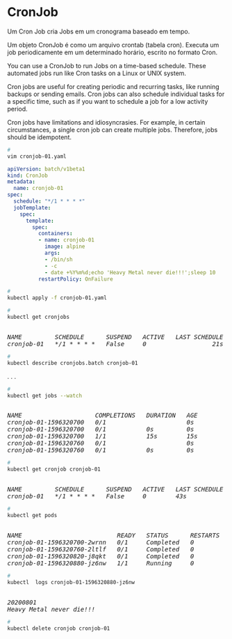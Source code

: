 # CronJob

Um Cron Job cria Jobs em um cronograma baseado em tempo.

Um objeto CronJob é como um arquivo crontab (tabela cron). Executa um job periodicamente em um determinado horário, escrito no formato Cron.

You can use a CronJob to run Jobs on a time-based schedule. These automated jobs run like Cron tasks on a Linux or UNIX system.

Cron jobs are useful for creating periodic and recurring tasks, like running backups or sending emails. Cron jobs can also schedule individual tasks for a specific time, such as if you want to schedule a job for a low activity period.

Cron jobs have limitations and idiosyncrasies. For example, in certain circumstances, a single cron job can create multiple jobs. Therefore, jobs should be idempotent.



```bash
# 
vim cronjob-01.yaml
```



```yaml
apiVersion: batch/v1beta1
kind: CronJob
metadata:
  name: cronjob-01
spec:
  schedule: "*/1 * * * *"
  jobTemplate:
    spec:
      template:
        spec:
          containers:
          - name: cronjob-01
            image: alpine
            args:
            - /bin/sh
            - -c
            - date +%Y%m%d;echo 'Heavy Metal never die!!!';sleep 10
          restartPolicy: OnFailure
```



```bash
# 
kubectl apply -f cronjob-01.yaml
```



```bash
# 
kubectl get cronjobs
```

<pre><i>
NAME         SCHEDULE      SUSPEND   ACTIVE   LAST SCHEDULE   AGE
cronjob-01   */1 * * * *   False     0        <none>          21s
</i></pre>



```bash
# 
kubectl describe cronjobs.batch cronjob-01
```

. . .



```bash
# 
kubectl get jobs --watch
```

<pre><i>
NAME                    COMPLETIONS   DURATION   AGE
cronjob-01-1596320700   0/1                      0s
cronjob-01-1596320700   0/1           0s         0s
cronjob-01-1596320700   1/1           15s        15s
cronjob-01-1596320760   0/1                      0s
cronjob-01-1596320760   0/1           0s         0s
</i></pre>



```bash
# 
kubectl get cronjob cronjob-01
```

<pre><i>
NAME         SCHEDULE      SUSPEND   ACTIVE   LAST SCHEDULE   AGE
cronjob-01   */1 * * * *   False     0        43s             3m25s
</i></pre>



```bash
# 
kubectl get pods
```

<pre><i>
NAME                          READY   STATUS      RESTARTS   AGE
cronjob-01-1596320700-2wrnn   0/1     Completed   0          3m12s
cronjob-01-1596320760-2ltlf   0/1     Completed   0          2m12s
cronjob-01-1596320820-j8qkt   0/1     Completed   0          72s
cronjob-01-1596320880-jz6nw   1/1     Running     0          12s
</i></pre>



```bash
# 
kubectl  logs cronjob-01-1596320880-jz6nw
```

<pre><i>
20200801
Heavy Metal never die!!!
</i></pre>



```bash
# 
kubectl delete cronjob cronjob-01
```
